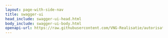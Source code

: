 ```yaml
---
layout: page-with-side-nav
title: swagger-ui
head_include: swagger-ui-head.html
body_include: swagger-ui-body.html
openapi-url: https://raw.githubusercontent.com/VNG-Realisatie/autorisaties-api/1.0.1/src/openapi.yaml
---
```


<div id="swagger-ui"></div>
